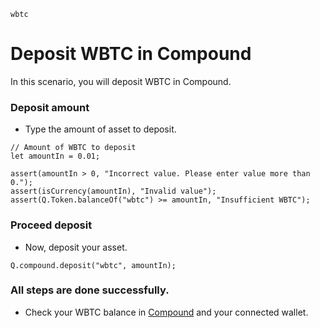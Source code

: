 ```meta-Currency
wbtc
```

# Deposit WBTC in Compound

In this scenario, you will deposit WBTC in Compound.

### Deposit amount

- Type the amount of asset to deposit.

```input WBTC
// Amount of WBTC to deposit
let amountIn = 0.01;
```

```input-Verify
assert(amountIn > 0, "Incorrect value. Please enter value more than 0.");
assert(isCurrency(amountIn), "Invalid value");
assert(Q.Token.balanceOf("wbtc") >= amountIn, "Insufficient WBTC");
```

### Proceed deposit

- Now, deposit your asset.

```taster
Q.compound.deposit("wbtc", amountIn);
```

### All steps are done successfully.

- Check your WBTC balance in [Compound](https://app.compound.finance/) and your connected wallet.
